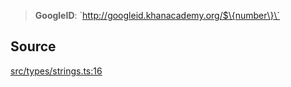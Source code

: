 > **GoogleID**: \`http://googleid.khanacademy.org/$\{number\}\`

## Source

[src/types/strings.ts:16](https://github.com/bhavjitChauhan/khan-api/blob/214cc6672777162cd3ec638a3ad3a22f7fe37e04/src/types/strings.ts#L16)
